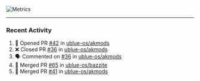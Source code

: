 ![Metrics](https://metrics.lecoq.io/KyleGospo?template=classic&base=header%2C%20activity%2C%20community%2C%20repositories%2C%20metadata&base.indepth=false&base.hireable=false&base.skip=false&config.timezone=America%2FLos_Angeles)

---
### Recent Activity
<!--START_SECTION:activity-->
1. 💪 Opened PR [#42](https://github.com/ublue-os/akmods/pull/42) in [ublue-os/akmods](https://github.com/ublue-os/akmods)
2. ❌ Closed PR [#36](https://github.com/ublue-os/akmods/pull/36) in [ublue-os/akmods](https://github.com/ublue-os/akmods)
3. 🗣 Commented on [#36](https://github.com/ublue-os/akmods/pull/36#issuecomment-1646299891) in [ublue-os/akmods](https://github.com/ublue-os/akmods)
4. 🎉 Merged PR [#65](https://github.com/ublue-os/bazzite/pull/65) in [ublue-os/bazzite](https://github.com/ublue-os/bazzite)
5. 🎉 Merged PR [#41](https://github.com/ublue-os/akmods/pull/41) in [ublue-os/akmods](https://github.com/ublue-os/akmods)
<!--END_SECTION:activity-->
